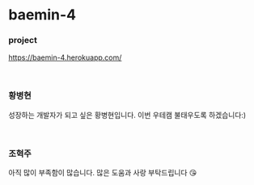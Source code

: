 # baemin-4

### project

https://baemin-4.herokuapp.com/

</br>

### 황병현

성장하는 개발자가 되고 싶은 황병현입니다. 이번 우테캠 불태우도록 하겠습니다:)

</br>

### 조혁주

아직 많이 부족함이 많습니다. 많은 도움과 사랑 부탁드립니다 😘
